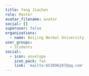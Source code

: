 ```yaml
---
title: Yang Jiachen
role: Master
avatar_filename: avatar
social: []
superuser: false
organizations:
  - name: Beijing Normal University
user_groups:
  - Students
social:
  - icon: envelope
    icon_pack: fas
    link: 'mailto:653096287@qq.com'
---
```


